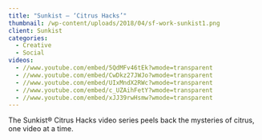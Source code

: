 ```yaml
---
title: "Sunkist – ‘Citrus Hacks’"
thumbnail: /wp-content/uploads/2018/04/sf-work-sunkist1.png
client: Sunkist
categories:
  - Creative
  - Social
videos:
  - //www.youtube.com/embed/5QdMFv46tEk?wmode=transparent
  - //www.youtube.com/embed/CwDkz27JWJo?wmode=transparent
  - //www.youtube.com/embed/UIxMndX2RWc?wmode=transparent
  - //www.youtube.com/embed/c_UZAihFetY?wmode=transparent
  - //www.youtube.com/embed/xJJ39rwHsmw?wmode=transparent
---
```

<p>
 The Sunkist® Citrus Hacks video series peels back
                              the mysteries of citrus, one video at a time.
</p>

